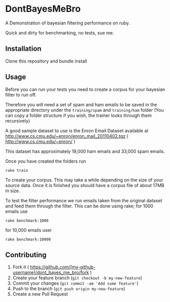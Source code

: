 # DontBayesMeBro

A Demonstration of bayesian filtering performance on ruby.

Quick and dirty for benchmarking, no tests, sue me.

## Installation

Clone this repository and bundle install

## Usage

Before you can run your tests you need to create a corpus for your bayesian filter to run off.

Therefore you will need a set of spam and ham emails to be saved in the appropriate directory
under the `training/spam` and `training/ham` folder (You can copy a folder structure
if you wish, the trainer looks through them recursively)

A good sample dataset to use is the Enron Email Dataset available at
http://www.cs.cmu.edu/~enron/enron_mail_20110402.tgz ( http://www.cs.cmu.edu/~enron/ )

This dataset has approximately 19,000 ham emails and 33,000 spam emails.

Once you have created the folders run

`rake train`

To create your corpus. This may take a while depending on the size of your source data. Once
it is finished you should have a corpus file of about 17MB in size.

To test the filter performance we run emails taken from the original dataset and feed them 
through the filter. This can be done using rake; for 1000 emails use

`rake benchmark:1000`

for 10,000 emails user

`rake benchmark:10000`

## Contributing

1. Fork it ( https://github.com/[my-github-username]/dont_bayes_me_bro/fork )
2. Create your feature branch (`git checkout -b my-new-feature`)
3. Commit your changes (`git commit -am 'Add some feature'`)
4. Push to the branch (`git push origin my-new-feature`)
5. Create a new Pull Request
